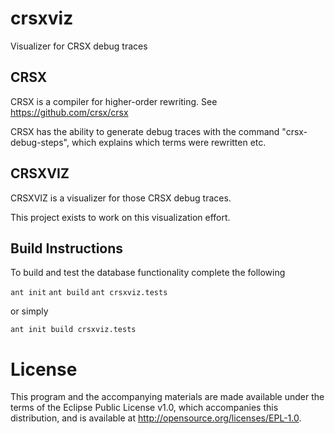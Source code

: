 # crsxviz
Visualizer for CRSX debug traces

## CRSX

CRSX is a compiler for higher-order rewriting.
See https://github.com/crsx/crsx

CRSX has the ability to generate debug traces with the command
"crsx-debug-steps", which explains which terms were rewritten etc.

## CRSXVIZ

CRSXVIZ is a visualizer for those CRSX debug traces.

This project exists to work on this visualization effort.

## Build Instructions

To build and test the database functionality complete the following

```ant init```
```ant build```
```ant crsxviz.tests```

or simply

```ant init build crsxviz.tests```


License
=======

This program and the accompanying materials are made available under
the terms of the Eclipse Public License v1.0, which accompanies this
distribution, and is available at http://opensource.org/licenses/EPL-1.0.
